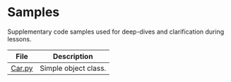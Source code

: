 # Samples

Supplementary code samples used for deep-dives and clarification during lessons.

| File             | Description          |
| ---------------- | -------------------- |
| [Car.py](Car.py) | Simple object class. |
